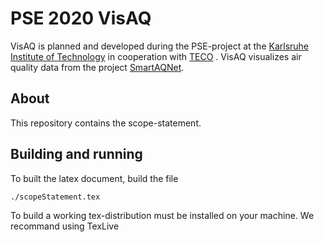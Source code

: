 # PSE 2020 VisAQ
VisAQ is planned and developed during the PSE-project at the [Karlsruhe Institute of Technology](https://www.kit.edu) in cooperation with [TECO](https://www.teco.edu/) .
VisAQ visualizes air quality data from the project [SmartAQNet](https://www.smartaq.net/de).

## About
This repository contains the scope-statement.

## Building and running
To built the latex document, build the file
```
./scopeStatement.tex
```
To build a working tex-distribution must be installed on your machine. We recommand using TexLive
